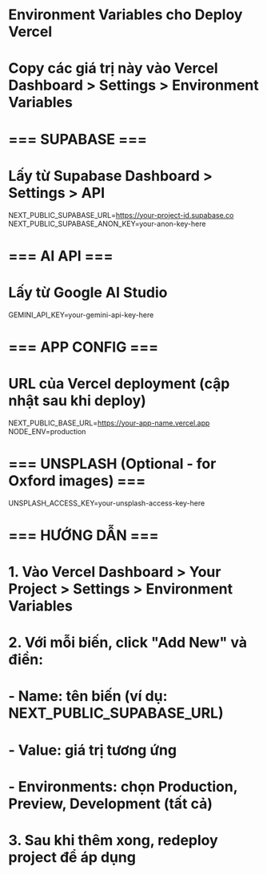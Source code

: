 # Environment Variables cho Deploy Vercel

# Copy các giá trị này vào Vercel Dashboard > Settings > Environment Variables

# === SUPABASE ===

# Lấy từ Supabase Dashboard > Settings > API

NEXT_PUBLIC_SUPABASE_URL=https://your-project-id.supabase.co
NEXT_PUBLIC_SUPABASE_ANON_KEY=your-anon-key-here

# === AI API ===

# Lấy từ Google AI Studio

GEMINI_API_KEY=your-gemini-api-key-here

# === APP CONFIG ===

# URL của Vercel deployment (cập nhật sau khi deploy)

NEXT_PUBLIC_BASE_URL=https://your-app-name.vercel.app
NODE_ENV=production

# === UNSPLASH (Optional - for Oxford images) ===

UNSPLASH_ACCESS_KEY=your-unsplash-access-key-here

# === HƯỚNG DẪN ===

# 1. Vào Vercel Dashboard > Your Project > Settings > Environment Variables

# 2. Với mỗi biến, click "Add New" và điền:

# - Name: tên biến (ví dụ: NEXT_PUBLIC_SUPABASE_URL)

# - Value: giá trị tương ứng

# - Environments: chọn Production, Preview, Development (tất cả)

# 3. Sau khi thêm xong, redeploy project để áp dụng
